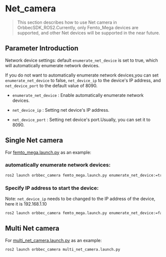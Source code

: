 # Net_camera

> This section describes how to use Net camera in OrbbecSDK_ROS2.Currently, only Femto_Mega devices are supported, and other Net devices will be supported in the near future.

## Parameter Introduction

Network device settings: default `enumerate_net_device` is set to true, which will automatically enumerate network devices.

If you do not want to automatically enumerate network devices,you can set `enumerate_net_device` to false, `net_device_ip` to the device's IP address, and `net_device_port` to the default value of 8090.

* `enumerate_net_device` : Enable automatically enumerate network devices.

* `net_device_ip` : Setting net device's IP address.

* `net_device_port` : Setting net device's port.Usually, you can set it to 8090.

## Single Net camera

For [femto_mega.launch.py](../../launch/femto_mega.launch.py) as an example:

### automatically enumerate network devices:

```bash
ros2 launch orbbec_camera femto_mega.launch.py enumerate_net_device:=true
```

### Specify IP address to start the device:

Note: `net_device_ip` needs to be changed to the IP address of the device, here it is 192.168.1.10

```bash
ros2 launch orbbec_camera femto_mega.launch.py enumerate_net_device:=false net_device_ip:=192.168.1.10 net_device_port:=8090
```

## Multi Net camera

For [multi_net_camera.launch.py](./multi_net_camera.launch.py) as an example:

```bash
ros2 launch orbbec_camera multi_net_camera.launch.py
```
